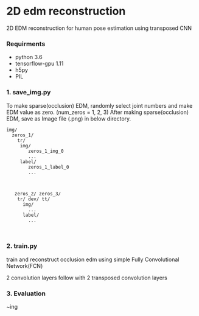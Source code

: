 # 2D edm reconstruction 
2D EDM reconstruction for human pose estimation using transposed CNN

### Requirments 
- python 3.6 
- tensorflow-gpu 1.11 
- h5py 
- PIL 

### 1. save_img.py 
To make sparse(occlusion) EDM, randomly select joint numbers and make EDM value as zero. (num_zeros = 1, 2, 3) 
After making sparse(occlusion) EDM, save as Image file (.png) in below directory.  
```
img/ 
  zeros_1/ 
    tr/
     img/ 
        zeros_1_img_0 
        ...
     label/ 
        zeros_1_label_0
        ...
           
  
  
   zeros_2/ zeros_3/ 
    tr/ dev/ tt/ 
      img/
        ...
      label/ 
        ...       
   
   
```

### 2. train.py 

train and reconstruct occlusion edm using simple Fully Convolutional Network(FCN) 

2 convolution layers follow with 2 transposed convolution layers 


### 3. Evaluation

~ing 





